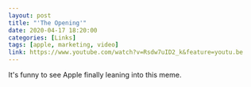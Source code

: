 ```yaml
---
layout: post
title: "'The Opening'"
date: 2020-04-17 18:20:00
categories: [Links]
tags: [apple, marketing, video]
link: https://www.youtube.com/watch?v=Rsdw7uID2_k&feature=youtu.be
---
```


It's funny to see Apple finally leaning into this meme.
